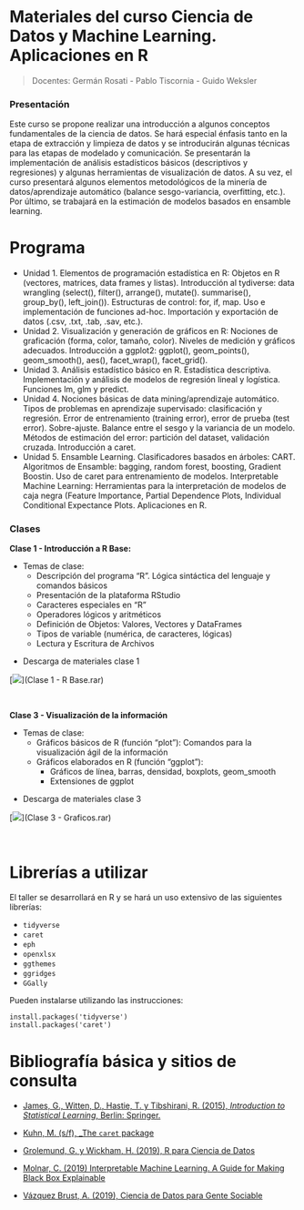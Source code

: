 ﻿# Materiales del curso Ciencia de Datos y Machine Learning. Aplicaciones en R

> Docentes: Germán Rosati - Pablo Tiscornia - Guido Weksler


### Presentación
Este curso se propone realizar una introducción a algunos conceptos fundamentales de la ciencia de datos. Se hará especial énfasis tanto en la etapa de extracción y limpieza de datos y se introducirán algunas técnicas para las etapas de modelado y comunicación. Se presentarán la implementación de análisis estadísticos básicos (descriptivos y regresiones) y algunas herramientas de visualización de datos. A su vez, el curso presentará algunos elementos metodológicos de la minería de datos/aprendizaje automático (balance sesgo-variancia, overfitting, etc.). Por último, se trabajará en la estimación de modelos basados en ensamble learning.

  
# Programa

+ Unidad 1. Elementos de programación estadística en R: Objetos en R (vectores, matrices, data frames y listas). Introducción al tydiverse: data wrangling (select(), filter(), arrange(), mutate(). summarise(), group_by(), left_join()). Estructuras de control: for, if, map. Uso e implementación de funciones ad-hoc. Importación y exportación de datos (.csv, .txt, .tab, .sav, etc.).
+ Unidad 2. Visualización y generación de gráficos en R: Nociones de graficación (forma, color, tamaño, color). Niveles de medición y gráficos adecuados. Introducción a ggplot2: ggplot(), geom_points(), geom_smooth(), aes(), facet_wrap(), facet_grid().
+ Unidad 3. Análisis estadístico básico en R. Estadística descriptiva. Implementación y análisis de modelos de regresión lineal y logística. Funciones lm, glm y predict.
+ Unidad 4. Nociones básicas de data mining/aprendizaje automático. Tipos de problemas en aprendizaje supervisado: clasificación y regresión. Error de entrenamiento (training error), error de prueba (test error). Sobre-ajuste. Balance entre el sesgo y la variancia de un modelo. Métodos de estimación del error: partición del dataset, validación cruzada. Introducción a caret.
+ Unidad 5. Ensamble Learning. Clasificadores basados en árboles: CART. Algoritmos de Ensamble: bagging, random forest, boosting, Gradient Boostin. Uso de caret para entrenamiento de modelos. Interpretable Machine Learning: Herramientas para la interpretación de modelos de caja negra (Feature Importance, Partial Dependence Plots, Individual Conditional Expectance
Plots. Aplicaciones en R.

### Clases
  
__Clase 1 - Introducción a R Base:__
  

+ Temas de clase: 
  + Descripción del programa “R”. Lógica sintáctica del lenguaje y comandos básicos
  + Presentación de la plataforma RStudio
  + Caracteres especiales en “R”
  + Operadores lógicos y aritméticos
  + Definición de Objetos: Valores, Vectores y DataFrames
  + Tipos de variable (numérica, de caracteres, lógicas)
  + Lectura y Escritura de Archivos

 - Descarga de materiales clase 1

[![](img/Download.png)](Clase 1 - R Base.rar)

<br>

__Clase 3 - Visualización de la información__
  
+ Temas de clase:
  + Gráficos básicos de R (función “plot”): Comandos para la visualización ágil de la información
  + Gráficos elaborados en R (función “ggplot”): 
    + Gráficos de línea, barras, densidad, boxplots, geom_smooth 
    + Extensiones de ggplot

 - Descarga de materiales clase 3

[![](img/Download.png)](Clase 3 - Graficos.rar)


<br>

# Librerías a utilizar
El taller se desarrollará en R y se hará un uso extensivo de las siguientes librerías:

- `tidyverse`
- `caret`
- `eph`
- `openxlsx`
- `ggthemes`
- `ggridges`
- `GGally`

Pueden instalarse utilizando las instrucciones:

```{r}
install.packages('tidyverse')  
install.packages('caret') 
```


# Bibliografía básica y sitios de consulta

- [James, G., Witten, D., Hastie, T. y Tibshirani, R. (2015), _Introduction to Statistical Learning_, Berlin: Springer.](http://faculty.marshall.usc.edu/gareth-james/ISL/)

- [Kuhn, M. (s/f), _The `caret` package](http://topepo.github.io/caret/index.html)

- [Grolemund, G. y Wickham, H. (2019), R para Ciencia de Datos](https://es.r4ds.hadley.nz)

- [Molnar, C. (2019) Interpretable Machine Learning. A Guide for Making Black Box Explainable](https://christophm.github.io/interpretable-ml-book/)

- [Vázquez Brust, A. (2019), Ciencia de Datos para Gente Sociable](https://bitsandbricks.github.io/ciencia_de_datos_gente_sociable/)

